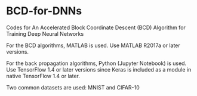 # BCD-for-DNNs

Codes for An Accelerated Block Coordinate Descent (BCD) Algorithm for Training Deep Neural Networks

For the BCD algorithms, MATLAB is used. Use MATLAB R2017a or later versions. 

For the back propagation algorithms, Python (Jupyter Notebook) is used. Use TensorFlow 1.4 or later versions since Keras is included as a module in native TensorFlow 1.4 or later. 

Two common datasets are used: MNIST and CIFAR-10
